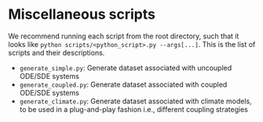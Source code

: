 # Miscellaneous scripts
We recommend running each script from the root directory, such that it looks like `python scripts/<python_script>.py --args[...]`. This is the list of scripts and their descriptions.

- `generate_simple.py`: Generate dataset associated with uncoupled ODE/SDE systems
- `generate_coupled.py`: Generate dataset associated with coupled ODE/SDE systems
- `generate_climate.py`: Generate dataset associated with climate models, to be used in a plug-and-play fashion i.e., different coupling strategies
